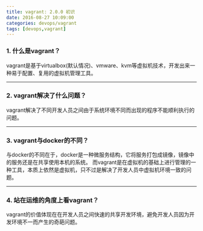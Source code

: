 ```yaml
---
title: vagrant: 2.0.0 初识
date: 2016-08-27 10:09:00
categories: devops/vagrant
tags: [devops,vagrant]
---
```


### 1. 什么是vagrant？
vagrant是基于virtualbox(默认情况)、vmware、kvm等虚拟机技术，开发出来一种易于配置、复用的虚拟机管理工具。

---

### 2. vagrant解决了什么问题？
vagrant解决了不同开发人员之间由于系统环境不同而出现的程序不能顺利执行的问题。

---

### 3. vagrant与docker的不同？
与docker的不同在于，docker是一种微服务结构，它将服务打包成镜像，镜像中的服务还是在共享使用本机的系统。
而vagrant是在虚拟机的基础上进行管理的一种工具，本质上依然是虚拟机，只不过是解决了开发人员中虚拟机环境一致的问题。

---

### 4. 站在运维的角度上看vagrant？
vagrant的价值体现在在开发人员之间快速的共享开发环境，避免开发人员因为开发环境不一而产生的奇葩问题。
